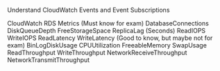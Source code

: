 Understand CloudWatch Events
and Event Subscriptions

CloudWatch RDS Metrics
    (Must know for exam)
        DatabaseConnections
        DiskQueueDepth
        FreeStorageSpace
        ReplicaLag (Seconds)
        ReadIOPS
        WriteIOPS
        ReadLatency
        WriteLatency
    (Good to know, but maybe not for exam)
        BinLogDiskUsage
        CPUUtilization
        FreeableMemory
        SwapUsage
        ReadThroughput
        WriteThroughput
        NetworkReceiveThroughput
        NetworkTransmitThroughput

